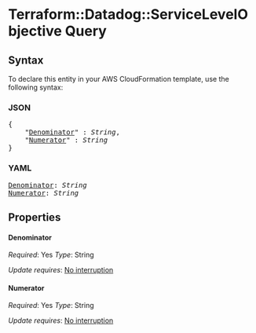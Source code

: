# Terraform::Datadog::ServiceLevelObjective Query

## Syntax

To declare this entity in your AWS CloudFormation template, use the following syntax:

### JSON

<pre>
{
    "<a href="#denominator" title="Denominator">Denominator</a>" : <i>String</i>,
    "<a href="#numerator" title="Numerator">Numerator</a>" : <i>String</i>
}
</pre>

### YAML

<pre>
<a href="#denominator" title="Denominator">Denominator</a>: <i>String</i>
<a href="#numerator" title="Numerator">Numerator</a>: <i>String</i>
</pre>

## Properties

#### Denominator

_Required_: Yes
_Type_: String

_Update requires_: [No interruption](https://docs.aws.amazon.com/AWSCloudFormation/latest/UserGuide/using-cfn-updating-stacks-update-behaviors.html#update-no-interrupt)

#### Numerator

_Required_: Yes
_Type_: String

_Update requires_: [No interruption](https://docs.aws.amazon.com/AWSCloudFormation/latest/UserGuide/using-cfn-updating-stacks-update-behaviors.html#update-no-interrupt)

